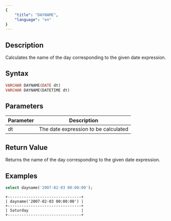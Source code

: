 ```yaml
---
{
    "title": "DAYNAME",
    "language": "en"
}
---
```


<!-- 
Licensed to the Apache Software Foundation (ASF) under one
or more contributor license agreements.  See the NOTICE file
distributed with this work for additional information
regarding copyright ownership.  The ASF licenses this file
to you under the Apache License, Version 2.0 (the
"License"); you may not use this file except in compliance
with the License.  You may obtain a copy of the License at

  http://www.apache.org/licenses/LICENSE-2.0

Unless required by applicable law or agreed to in writing,
software distributed under the License is distributed on an
"AS IS" BASIS, WITHOUT WARRANTIES OR CONDITIONS OF ANY
KIND, either express or implied.  See the License for the
specific language governing permissions and limitations
under the License.
-->


## Description

Calculates the name of the day corresponding to the given date expression.

## Syntax

```sql
VARCHAR DAYNAME(DATE dt)
VARCHAR DAYNAME(DATETIME dt)
```

## Parameters

| Parameter | Description |
| -- | -- |
| dt | The date expression to be calculated |

## Return Value

Returns the name of the day corresponding to the given date expression.

## Examples

```sql
select dayname('2007-02-03 00:00:00');
```

```text
+--------------------------------+
| dayname('2007-02-03 00:00:00') |
+--------------------------------+
| Saturday                       |
+--------------------------------+
```